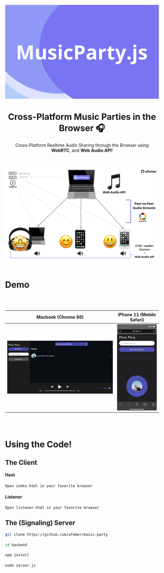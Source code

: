 
<p align="center">
    <img src="images/mpjs.png" alt="MusicParty.js Cover Image">
</p>

<h1 align="center">
Cross-Platform Music Parties in the Browser 🎧
</h1>

<p align="center">
Cross-Platform Realtime Audio Sharing through the Browser using <strong>WebRTC</strong>, and <strong>Web Audio API</strong>!
</p>
<br/>
<br/>
<img src="images/mpjs_flow_detailed.png" alt="Host Listeners Overview Picture">
<br/>
<br/>
<h1>
Demo
</h1>
<br/>
<br/>

Macbook (Chrome 86)           |  iPhone 11 (Mobile Safari)
:-------------------------:|:-------------------------:
 <img src="images/LaptopMusicParty.gif" alt="Demo: Laptop"> | <img src="images/iphone11MusicParty.gif" alt="Demo: iPhone 11" width="200">

<br/>
<br/>
<h1>
Using the Code!
</h1>
<h2>
The Client
</h2>
<h4>
Host
</h4>
<p>

```
Open index.html in your favorite browser
```
</p>
<h4>
Listener
</h4>
<p>

```
Open listener.html in your favorite browser
```
</p>


<h2>
The (Signaling) Server
</h2>
<p>

```bash
git clone https://github.com/afomer/music-party

cd backend

npm install

node server.js
```
</p>
